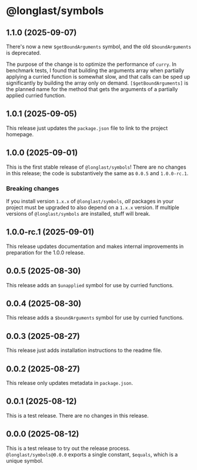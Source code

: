 # @longlast/symbols

## 1.1.0 (2025-09-07)

There's now a new `$getBoundArguments` symbol, and the old `$boundArguments` is
deprecated.

The purpose of the change is to optimize the performance of `curry`. In
benchmark tests, I found that building the arguments array when partially
applying a curried function is somewhat slow, and that calls can be sped up
significantly by building the array only on demand. `[$getBoundArguments]` is
the planned name for the method that gets the arguments of a partially applied
curried function.

## 1.0.1 (2025-09-05)

This release just updates the `package.json` file to link to the project
homepage.

## 1.0.0 (2025-09-01)

This is the first stable release of `@longlast/symbols`! There are no changes
in this release; the code is substantively the same as `0.0.5` and
`1.0.0-rc.1`.

### Breaking changes

If you install version `1.x.x` of `@longlast/symbols`, _all_ packages in your
project must be upgraded to also depend on a `1.x.x` version. If multiple 
versions of `@longlast/symbols` are installed, stuff will break.

## 1.0.0-rc.1 (2025-09-01)

This release updates documentation and makes internal improvements in
preparation for the 1.0.0 release.

## 0.0.5 (2025-08-30)

This release adds an `$unapplied` symbol for use by curried functions.

## 0.0.4 (2025-08-30)

This release adds a `$boundArguments` symbol for use by curried functions.

## 0.0.3 (2025-08-27)

This release just adds installation instructions to the readme file.

## 0.0.2 (2025-08-27)

This release only updates metadata in `package.json`.

## 0.0.1 (2025-08-12)

This is a test release. There are no changes in this release.

## 0.0.0 (2025-08-12)

This is a test release to try out the release process.
`@longlast/symbols@0.0.0` exports a single constant, `$equals`, which is a
unique symbol.
